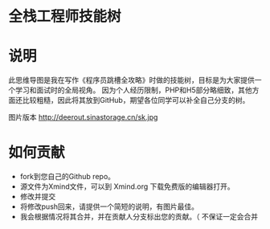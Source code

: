 全栈工程师技能树
===============

# 说明

此思维导图是我在写作《程序员跳槽全攻略》时做的技能树，目标是为大家提供一个学习和面试时的全局视角。
因为个人经历限制，PHP和H5部分略细致，其他方面还比较粗糙，因此将其放到GitHub，期望各位同学可以补全自己分支的树。

图片版本 http://deerout.sinastorage.cn/sk.jpg

# 如何贡献

- fork到您自己的Github repo。
- 源文件为Xmind文件，可以到 Xmind.org 下载免费版的编辑器打开。
- 修改并提交
- 将修改push回来，请提供一个简短的说明，有图片最佳。
- 我会根据情况将其合并，并在贡献人分支标出您的贡献。（ 不保证一定会合并 
